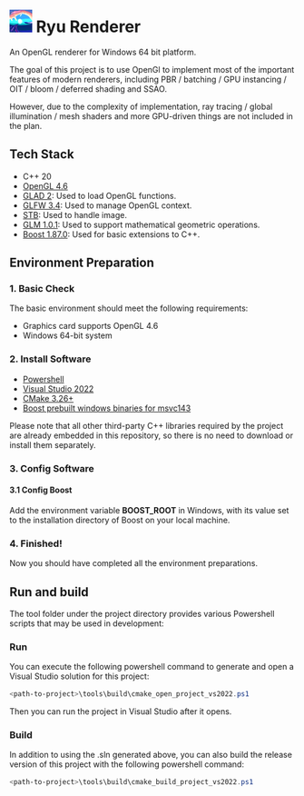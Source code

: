 # <img src="res\icons\icon.png" width="40px" /> Ryu Renderer

An OpenGL renderer for Windows 64 bit platform.

The goal of this project is to use OpenGl to implement most of the important features of modern renderers, including PBR / batching / GPU instancing / OIT / bloom / deferred shading and SSAO.

However, due to the complexity of implementation, ray tracing / global illumination / mesh shaders and more GPU-driven things are not included in the plan.

## Tech Stack
- C++ 20
- [OpenGL 4.6](https://registry.khronos.org/OpenGL/specs/gl/glspec46.core.pdf)
- [GLAD 2](https://gen.glad.sh/): Used to load OpenGL functions.
- [GLFW 3.4](https://www.glfw.org/): Used to manage OpenGL context.
- [STB](https://github.com/nothings/stb): Used to handle image.
- [GLM 1.0.1](https://github.com/g-truc/glm): Used to support mathematical geometric operations.
- [Boost 1.87.0](https://www.boost.org/): Used for basic extensions to C++.

## Environment Preparation

### 1. Basic Check
The basic environment should meet the following requirements:
- Graphics card supports OpenGL 4.6
- Windows 64-bit system

### 2. Install Software
- [Powershell](https://learn.microsoft.com/zh-cn/powershell/scripting/install/installing-powershell-on-windows)
- [Visual Studio 2022](https://visualstudio.microsoft.com/zh-hans/vs/)
- [CMake 3.26+](https://cmake.org/download/)
- [Boost prebuilt windows binaries for msvc143](https://sourceforge.net/projects/boost/files/boost-binaries/)

Please note that all other third-party C++ libraries required by the project are already embedded in this repository, so there is no need to download or install them separately.

### 3. Config Software

#### 3.1 Config Boost
Add the environment variable **BOOST_ROOT** in Windows, with its value set to the installation directory of Boost on your local machine.

### 4. Finished!
Now you should have completed all the environment preparations.

## Run and build
The tool folder under the project directory provides various Powershell scripts that may be used in development:

### Run
You can execute the following powershell command to generate and open a Visual Studio solution for this project:
```powershell
<path-to-project>\tools\build\cmake_open_project_vs2022.ps1
```
Then you can run the project in Visual Studio after it opens.

### Build
In addition to using the .sln generated above, you can also build the release version of this project with the following powershell command:
```powershell
<path-to-project>\tools\build\cmake_build_project_vs2022.ps1
```